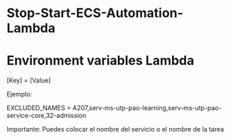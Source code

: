 ﻿# Stop-Start-ECS-Automation-Lambda

# Environment variables Lambda

[Key] = [Value]

Ejemplo:

EXCLUDED_NAMES = A207,serv-ms-utp-pao-learning,serv-ms-utp-pao-service-core,32-admission

Importante: Puedes colocar el nombre del servicio o el nombre de la tarea
